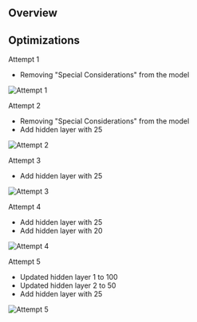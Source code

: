 ## Overview

## Optimizations
Attempt 1 
- Removing "Special Considerations" from the model

![Attempt 1](../main/resources/attempt1.png)

Attempt 2
- Removing "Special Considerations" from the model
- Add hidden layer with 25

![Attempt 2](../main/resources/attempt2.png)

Attempt 3
- Add hidden layer with 25

![Attempt 3](../main/resources/attempt3.png)

Attempt 4
- Add hidden layer with 25
- Add hidden layer with 20

![Attempt 4](../main/resources/attempt4.png)

Attempt 5
- Updated hidden layer 1 to 100
- Updated hidden layer 2 to 50
- Add hidden layer with 25

![Attempt 5](../main/resources/attempt5.png)
